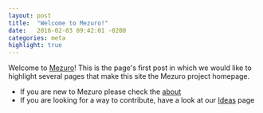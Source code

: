 ```yaml
---
layout: post
title:  "Welcome to Mezuro!"
date:   2016-02-03 09:42:01 -0200
categories: meta
highlight: true
---
```

Welcome to [Mezuro](/about/)! This is the page's first post in which we would like to highlight several pages that make this site the Mezuro project homepage.

* If you are new to Mezuro please check the [about](/about/)
* If you are looking for a way to contribute, have a look at our [Ideas](/ideas/) page

